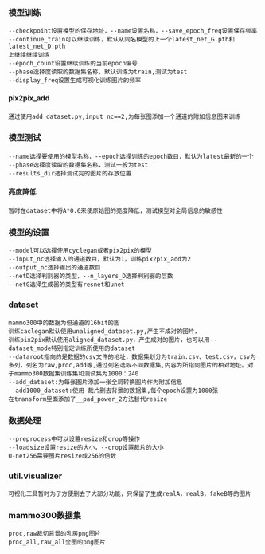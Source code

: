 ### 模型训练
    --checkpoint设置模型的保存地址，--name设置名称，--save_epoch_freq设置保存频率
    --continue_train可以继续训练，默认从同名模型的上一个latest_net_G.pth和latest_net_D.pth
    上继续继续训练
    --epoch_count设置继续训练的当前epoch编号
    --phase选择度读取的数据集名称，默认训练为train,测试为test
    --display_freq设置生成可视化训练图片的频率

#### pix2pix_add
    通过使用add_dataset.py,input_nc==2,为每张图添加一个通道的附加信息图来训练

### 模型测试
    --name选择要使用的模型名称，--epoch选择训练的epoch数目，默认为latest最新的一个
    --phase选择度读取的数据集名称，测试一般为test
    --results_dir选择测试完的图片的存放位置
#### 亮度降低
    暂时在dataset中将A*0.6来使原始图的亮度降低，测试模型对全局信息的敏感性

### 模型的设置
    --model可以选择使用cyclegan或者pix2pix的模型
    --input_nc选择输入的通道数目，默认为1，训练pix2pix_add为2
    --output_nc选择输出的通道数目
    --netD选择判别器的类型，--n_layers_D选择判别器的层数
    --netG选择生成器的类型有resnet和unet

### dataset
    mammo300中的数据为但通道的16bit的图
    训练caclegan默认使用unaligned_dataset.py,产生不成对的图片，
    训练pix2pix默认使用aligned_dataset.py，产生成对的图片，也可以用--dataset_mode特别指定训练所使用的dataset
    --dataroot指向的是数据的csv文件的地址，数据集划分为train.csv、test.csv，csv为
    多列，列名为raw,proc,add等,通过列名选取不同数据集,内容为所指向图片的相对地址。对于mammo300数据集训练集和测试集为1000：240
    --add_dataset:为每张图片添加一张全局转换图片作为附加信息
    --add1000_dataset:使用 裁片删去背景的数据集,每个epoch设置为1000张
    在transform里面添加了__pad_power_2方法替代resize

### 数据处理
    --preprocess中可以设置resize和crop等操作
    --loadsize设置resize的大小，--crop设置裁片的大小
    U-net256需要图片resize成256的倍数

### util.visualizer
    可视化工具暂时为了方便删去了大部分功能，只保留了生成realA，realB，fakeB等的图片

### mammo300数据集
    proc,raw裁切背景的乳房png图片
    proc_all,raw_all全图的png图片
